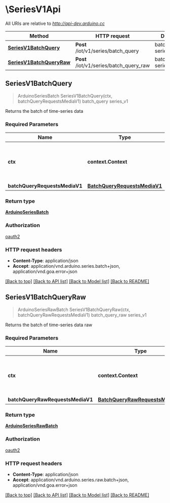 # \SeriesV1Api

All URIs are relative to *http://api-dev.arduino.cc*

Method | HTTP request | Description
------------- | ------------- | -------------
[**SeriesV1BatchQuery**](SeriesV1Api.md#SeriesV1BatchQuery) | **Post** /iot/v1/series/batch_query | batch_query series_v1
[**SeriesV1BatchQueryRaw**](SeriesV1Api.md#SeriesV1BatchQueryRaw) | **Post** /iot/v1/series/batch_query_raw | batch_query_raw series_v1



## SeriesV1BatchQuery

> ArduinoSeriesBatch SeriesV1BatchQuery(ctx, batchQueryRequestsMediaV1)
batch_query series_v1

Returns the batch of time-series data

### Required Parameters


Name | Type | Description  | Notes
------------- | ------------- | ------------- | -------------
**ctx** | **context.Context** | context for authentication, logging, cancellation, deadlines, tracing, etc.
**batchQueryRequestsMediaV1** | [**BatchQueryRequestsMediaV1**](BatchQueryRequestsMediaV1.md)|  | 

### Return type

[**ArduinoSeriesBatch**](ArduinoSeriesBatch.md)

### Authorization

[oauth2](../README.md#oauth2)

### HTTP request headers

- **Content-Type**: application/json
- **Accept**: application/vnd.arduino.series.batch+json, application/vnd.goa.error+json

[[Back to top]](#) [[Back to API list]](../README.md#documentation-for-api-endpoints)
[[Back to Model list]](../README.md#documentation-for-models)
[[Back to README]](../README.md)


## SeriesV1BatchQueryRaw

> ArduinoSeriesRawBatch SeriesV1BatchQueryRaw(ctx, batchQueryRawRequestsMediaV1)
batch_query_raw series_v1

Returns the batch of time-series data raw

### Required Parameters


Name | Type | Description  | Notes
------------- | ------------- | ------------- | -------------
**ctx** | **context.Context** | context for authentication, logging, cancellation, deadlines, tracing, etc.
**batchQueryRawRequestsMediaV1** | [**BatchQueryRawRequestsMediaV1**](BatchQueryRawRequestsMediaV1.md)|  | 

### Return type

[**ArduinoSeriesRawBatch**](ArduinoSeriesRawBatch.md)

### Authorization

[oauth2](../README.md#oauth2)

### HTTP request headers

- **Content-Type**: application/json
- **Accept**: application/vnd.arduino.series.raw.batch+json, application/vnd.goa.error+json

[[Back to top]](#) [[Back to API list]](../README.md#documentation-for-api-endpoints)
[[Back to Model list]](../README.md#documentation-for-models)
[[Back to README]](../README.md)

